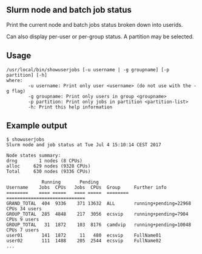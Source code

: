 Slurm node and batch job status
-------------------------------

Print the current node and batch jobs status broken down into userids.

Can also display per-user or per-group status.  A partition may be selected.

Usage
-----

```
/usr/local/bin/showuserjobs [-u username | -g groupname] [-p partition] [-h]
where:
        -u username: Print only user <username> (do not use with the -g flag)
        -g groupname: Print only users in group <groupname>
        -p partition: Print only jobs in partition <partition-list>
        -h: Print this help information
```

Example output
--------------

```
$ showuserjobs 
Slurm node and job status at Tue Jul 4 15:10:14 CEST 2017
 
Node states summary:
drng        1 nodes (8 CPUs)
alloc     629 nodes (9328 CPUs)
Total     630 nodes (9336 CPUs)

             Running       Pending    
Username    Jobs  CPUs   Jobs  CPUs  Group     Further info
========    ==== =====   ==== =====  ========  =============================
GRAND_TOTAL  404  9336    371 13632  ALL       running+pending=22968 CPUs 34 users
GROUP_TOTAL  285  4848    217  3056  ecsvip    running+pending=7904 CPUs 9 users
GROUP_TOTAL   31  1872    103  8176  camdvip   running+pending=10048 CPUs 7 users
user01       141  1872     11   480  ecsvip    FullName01
user02       111  1488    205  2544  ecsvip    FullName02
...
```

